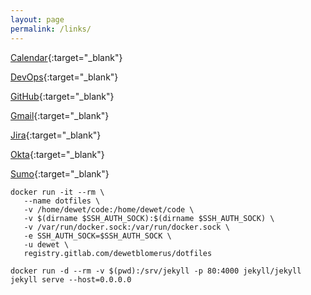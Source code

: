 ```yaml
---
layout: page
permalink: /links/
---
```

[Calendar](https://calendar.google.com/calendar/render?pli=1#main_7){:target="_blank"}

[DevOps](http://devops.salesloft.com/){:target="_blank"}

[GitHub](https://github.com/pulls?utf8=%E2%9C%93&q=is%3Aopen+is%3Apr+label%3Abs){:target="_blank"}

[Gmail](https://gmail.com){:target="_blank"}

[Jira](https://salesloft.atlassian.net/secure/RapidBoard.jspa?rapidView=3&quickFilter=217){:target="_blank"}

[Okta](https://salesloft.okta.com/app/UserHome){:target="_blank"}

[Sumo](https://service.us2.sumologic.com/ui/bento.html#/workspace/default/search/view/600d6994_a887_6d39_3254_8ea35ee5bde5){:target="_blank"}

```
docker run -it --rm \
   --name dotfiles \
   -v /home/dewet/code:/home/dewet/code \
   -v $(dirname $SSH_AUTH_SOCK):$(dirname $SSH_AUTH_SOCK) \
   -v /var/run/docker.sock:/var/run/docker.sock \
   -e SSH_AUTH_SOCK=$SSH_AUTH_SOCK \
   -u dewet \
   registry.gitlab.com/dewetblomerus/dotfiles
```

`docker run -d --rm -v $(pwd):/srv/jekyll -p 80:4000 jekyll/jekyll jekyll serve --host=0.0.0.0`
